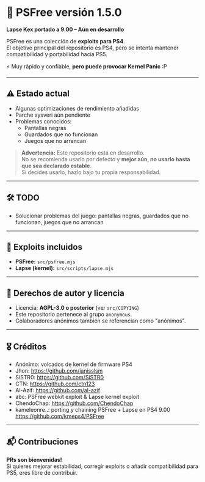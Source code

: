 # 🚀 PSFree versión 1.5.0

**Lapse Kex portado a 9.00 – Aún en desarrollo**  

PSFree es una colección de **exploits para PS4**.  
El objetivo principal del repositorio es PS4, pero se intenta mantener compatibilidad y portabilidad hacia PS5.  

⚡ Muy rápido y confiable, **pero puede provocar Kernel Panic** :P

---

## ⚠️ Estado actual

- Algunas optimizaciones de rendimiento añadidas  
- Parche sysveri aún pendiente  
- Problemas conocidos:  
  - Pantallas negras  
  - Guardados que no funcionan  
  - Juegos que no arrancan  

> **Advertencia:** Este repositorio está en desarrollo.  
> No se recomienda usarlo por defecto y **mejor aún, no usarlo hasta que sea declarado estable**.  
> Si decides usarlo, hazlo bajo tu propia responsabilidad.

---

## 🛠️ TODO

- Solucionar problemas del juego: pantallas negras, guardados que no funcionan, juegos que no arrancan

---

## 📂 Exploits incluidos

- **PSFree:** `src/psfree.mjs`  
- **Lapse (kernel):** `src/scripts/lapse.mjs`  

---

## 📜 Derechos de autor y licencia

- Licencia: **AGPL-3.0 o posterior** (ver `src/COPYING`)  
- Este repositorio pertenece al grupo `anonymous`.  
- Colaboradores anónimos también se referencian como "anónimos".  

---

## 🎖️ Créditos

- Anónimo: volcados de kernel de firmware PS4  
- Jhon: https://github.com/janisslsm  
- SiSTR0: https://github.com/SiSTR0  
- CTN: https://github.com/ctn123  
- Al-Azif: https://github.com/al-azif  
- abc: PSFree webkit exploit & Lapse kernel exploit  
- ChendoChap: https://github.com/ChendoChap  
- kameleonre..: porting y chaining PSFree + Lapse en PS4 9.00 https://github.com/kmeps4/PSFree  

---

## 📬 Contribuciones

**PRs son bienvenidas!**  
Si quieres mejorar estabilidad, corregir exploits o añadir compatibilidad para PS5, eres libre de contribuir.
